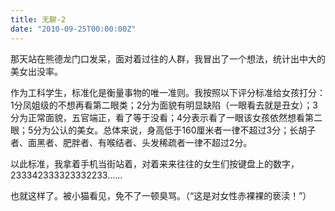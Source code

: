 ```yaml
---
title: 无聊-2
date: "2010-09-25T00:00:00Z"
---
```


那天站在熊德龙门口发呆，面对着过往的人群，我冒出了一个想法，统计出中大的美女出没率。

作为工科学生，标准化是衡量事物的唯一准则。我按照以下评分标准给女孩打分：1分凤姐级的不想再看第二眼类；2分为面貌有明显缺陷（一眼看去就是丑女）；3分为正常面貌，五官端正，看了等于没看；4分表示看了一眼该女孩依然想看第二眼；5分为公认的美女。总体来说，身高低于160厘米者一律不超过3分；长胡子者、面黑者、肥胖者、有喉结者、头发稀疏者一律不超过2分。

以此标准，我拿着手机当街站着，对着来来往往的女生们按键盘上的数字，233342333323332233……

也就这样了。被小猫看见，免不了一顿臭骂。（“这是对女性赤裸裸的亵渎！”）